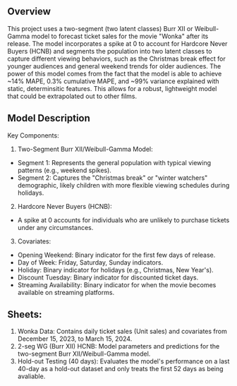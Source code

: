 ## Overview
This project uses a two-segment (two latent classes) Burr XII or Weibull-Gamma model to forecast ticket sales for the movie "Wonka" after its release. The model incorporates a spike at 0 to account for Hardcore Never Buyers (HCNB) and segments the population into two latent classes to capture different viewing behaviors, such as the Christmas break effect for younger audiences and general weekend trends for older audiences. The power of this model comes from the fact that the model is able to achieve ~14% MAPE, 0.3% cumulative MAPE, and ~99% variance explained with static, determinsitic features. This allows for a robust, lightweight model that could be extrapolated out to other films.

## Model Description
Key Components:
1. Two-Segment Burr XII/Weibull-Gamma Model:
- Segment 1: Represents the general population with typical viewing patterns (e.g., weekend spikes).
- Segment 2: Captures the "Christmas break" or "winter watchers" demographic, likely children with more flexible viewing schedules during holidays.

2. Hardcore Never Buyers (HCNB):
- A spike at 0 accounts for individuals who are unlikely to purchase tickets under any circumstances.

3. Covariates:
- Opening Weekend: Binary indicator for the first few days of release.
- Day of Week: Friday, Saturday, Sunday indicators.
- Holiday: Binary indicator for holidays (e.g., Christmas, New Year's).
- Discount Tuesday: Binary indicator for discounted ticket days.
- Streaming Availability: Binary indicator for when the movie becomes available on streaming platforms.

## Sheets:
1. Wonka Data: Contains daily ticket sales (Unit sales) and covariates from December 15, 2023, to March 15, 2024.
2. 2-seg WG (Burr XII) HCNB: Model parameters and predictions for the two-segment Burr XII/Weibull-Gamma model.
3. Hold-out Testing (40 days): Evaluates the model's performance on a last 40-day as a hold-out dataset and only treats the first 52 days as being avaliable.
